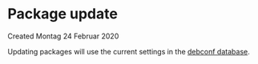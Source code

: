 # Package update
Created Montag 24 Februar 2020

Updating packages will use the current settings in the [debconf database](./Database.md).

